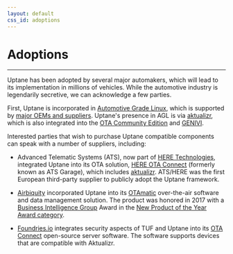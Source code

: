 ```yaml
---
layout: default
css_id: adoptions
---
```


# Adoptions
-------------

Uptane has been adopted by several major automakers, which will lead to
its implementation in millions of vehicles. While the automotive industry
is legendarily secretive, we can acknowledge a few
parties.

First, Uptane is incorporated in [Automotive Grade Linux](https://www.automotivelinux.org/), which is supported by [major OEMs and suppliers](https://www.automotivelinux.org/about/members/). Uptane's presence in AGL is via [aktualizr](https://github.com/uptane/aktualizr), which is also integrated into the [OTA Community Edition](https://github.com/uptane/ota-community-edition/) and [GENIVI](https://www.genivi.org/).

Interested parties that wish to purchase Uptane compatible components can
speak with a number of suppliers, including:

* Advanced Telematic Systems (ATS), now part of
[HERE Technologies](https://www.here.com/), integrated Uptane
into its OTA solution, [HERE OTA Connect](https://docs.ota.here.com/index.html)
(formerly known as ATS Garage), which includes [aktualizr](https://github.com/uptane/aktualizr).
ATS/HERE was the first European third-party supplier to publicly
adopt the Uptane framework.

* [Airbiquity](https://www.airbiquity.com) incorporated Uptane into its
[OTAmatic](https://www.airbiquity.com/product-offerings/software-and-data-management)
over-the-air software and data management solution. The product was honored in
2017 with a
[Business Intelligence Group](https://www.bintelligence.com/) Award in the [New Product of the Year Award category](https://www.airbiquity.com/news/press-releases/airbiquity-otamatic-named-2017-new-product-year-business-intelligence-group).

* [Foundries.io](https://foundries.io/) integrates security aspects of TUF and Uptane into its
[OTA Connect](https://foundries.io/insights/blog/2018/07/12/ota-part-4/) open-source server software. The software supports devices that are compatible with Aktualizr.
